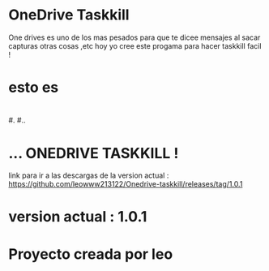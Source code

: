 # OneDrive Taskkill
One drives es uno de los mas pesados para que te dicee mensajes al sacar capturas otras cosas ,etc
hoy yo cree este progama para hacer taskkill facil !
#
#
# esto es
#
#
#
#.
#..
# ... ONEDRIVE TASKKILL ! 
link para ir a las descargas de la version actual : https://github.com/leowww213122/Onedrive-taskkill/releases/tag/1.0.1
#
#
#
#
#
# version actual : 1.0.1
#
#
# Proyecto creada por leo
